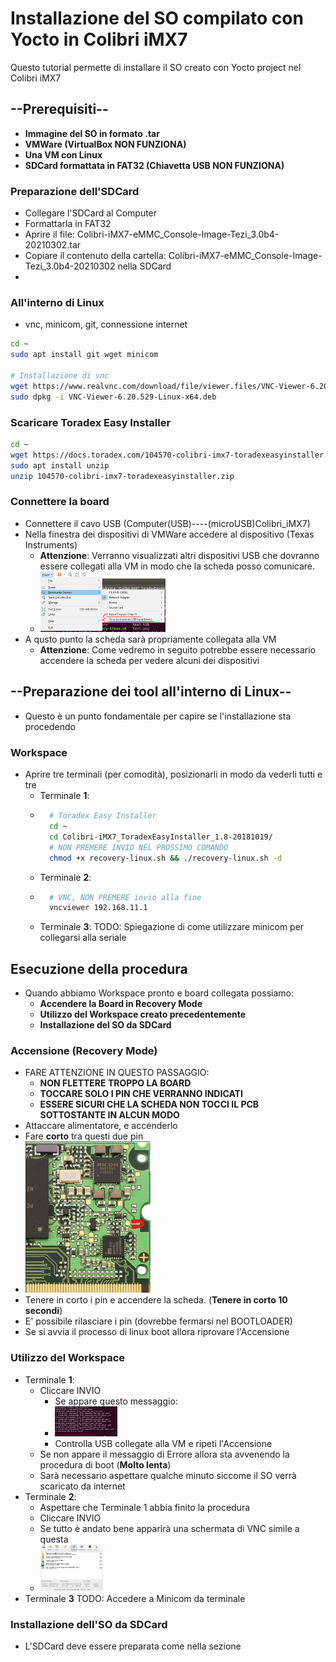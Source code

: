 # Installazione del SO compilato con Yocto in Colibri iMX7
Questo tutorial permette di installare il SO creato con Yocto project nel Colibri iMX7

## --**Prerequisiti**--
- **Immagine del SO in formato .tar**
- **VMWare (VirtualBox NON FUNZIONA)**
- **Una VM con Linux**
- **SDCard formattata in FAT32 (Chiavetta USB NON FUNZIONA)**

### Preparazione dell'SDCard
- Collegare l'SDCard al Computer
- Formattarla in FAT32
- Aprire il file: Colibri-iMX7-eMMC_Console-Image-Tezi_3.0b4-20210302.tar
- Copiare il contenuto della cartella: Colibri-iMX7-eMMC_Console-Image-Tezi_3.0b4-20210302 nella SDCard
- 

### All'interno di Linux
- vnc, minicom, git, connessione internet
```bash
cd ~
sudo apt install git wget minicom 

# Installazione di vnc
wget https://www.realvnc.com/download/file/viewer.files/VNC-Viewer-6.20.529-Linux-x64.deb
sudo dpkg -i VNC-Viewer-6.20.529-Linux-x64.deb
```

### Scaricare Toradex Easy Installer
```bash
cd ~
wget https://docs.toradex.com/104570-colibri-imx7-toradexeasyinstaller.zip
sudo apt install unzip 
unzip 104570-colibri-imx7-toradexeasyinstaller.zip
```

### Connettere la board
- Connettere il cavo USB  (Computer(USB)----(microUSB)Colibri_iMX7)
- Nella finestra dei dispositivi di VMWare accedere al dispositivo (Texas Instruments)
    - **Attenzione**: Verranno visualizzati altri dispositivi USB che dovranno essere collegati alla VM in modo che la scheda posso comunicare.
    - <img src="CatturaDispositiviUSB_VM.PNG" width="200">
- A qusto punto la scheda sarà propriamente collegata alla VM
    - **Attenzione**: Come vedremo in seguito potrebbe essere necessario accendere la scheda per vedere alcuni dei dispositivi

## --**Preparazione dei tool all'interno di Linux**--
- Questo è un punto fondamentale per capire se l'installazione sta procedendo

### Workspace
- Aprire tre terminali (per comodità), posizionarli in modo da vederli tutti e tre
    - Terminale **1**:
    - ```bash
        # Toradex Easy Installer
        cd ~
        cd Colibri-iMX7_ToradexEasyInstaller_1.8-20181019/
        # NON PREMERE INVIO NEL PROSSIMO COMANDO
        chmod +x recovery-linux.sh && ./recovery-linux.sh -d
      ```
    - Terminale **2**:
    - ```bash
        # VNC, NON PREMERE invio alla fine
        vncviewer 192.168.11.1
      ```
    - Terminale **3**:
TODO: Spiegazione di come utilizzare minicom per collegarsi alla seriale

## Esecuzione della procedura
- Quando abbiamo Workspace pronto e board collegata possiamo:
    - **Accendere la Board in Recovery Mode**
    - **Utilizzo del Workspace creato precedentemente**
    - **Installazione del SO da SDCard**

### Accensione (Recovery Mode)
- FARE ATTENZIONE IN QUESTO PASSAGGIO:
    - **NON FLETTERE TROPPO LA BOARD**
    - **TOCCARE SOLO I PIN CHE VERRANNO INDICATI**
    - **ESSERE SICURI CHE LA SCHEDA NON TOCCI IL PCB SOTTOSTANTE IN ALCUN MODO**
- Attaccare alimentatore, e accenderlo
- Fare **corto** tra questi due pin
- <img src="imx7.jpg" width="200">
- Tenere in corto i pin e accendere la scheda. (**Tenere in corto 10 secondi**)
- E' possibile rilasciare i pin (dovrebbe fermarsi nel BOOTLOADER)
- Se si avvia il processo di linux boot allora riprovare l'Accensione

### Utilizzo del Workspace
- Terminale **1**:
    - Cliccare INVIO
        - Se appare questo messaggio:
        - <img src="ToradexEasyInstallerError.PNG" width="100">
        - Controlla USB collegate alla VM e ripeti l'Accensione
    - Se non appare il messaggio di Errore allora sta avvenendo la procedura di boot (**Molto lenta**)
    - Sarà necessario aspettare qualche minuto siccome il SO verrà scaricato da internet
- Terminale **2**:
    - Aspettare che Terminale 1 abbia finito la procedura
    - Cliccare INVIO
    - Se tutto è andato bene apparirà una schermata di VNC simile a questa
    - <img src="ToradexEasyInterface.png" width="100">
- Terminale **3**
TODO: Accedere a Minicom da terminale

### Installazione dell'SO da SDCard
- L'SDCard deve essere preparata come nella sezione 


